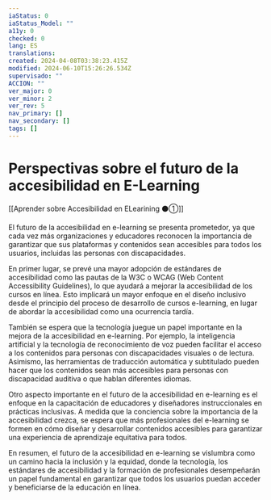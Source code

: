 ```yaml
---
iaStatus: 0
iaStatus_Model: ""
a11y: 0
checked: 0
lang: ES
translations: 
created: 2024-04-08T03:38:23.415Z
modified: 2024-06-10T15:26:26.534Z
supervisado: ""
ACCION: ""
ver_major: 0
ver_minor: 2
ver_rev: 5
nav_primary: []
nav_secondary: []
tags: []
---
```

# Perspectivas sobre el futuro de la accesibilidad en E-Learning

[[Aprender sobre Accesibilidad en ELearining ⚫①]]

El futuro de la accesibilidad en e-learning se presenta prometedor, ya que cada vez más organizaciones y educadores reconocen la importancia de garantizar que sus plataformas y contenidos sean accesibles para todos los usuarios, incluidas las personas con discapacidades.

En primer lugar, se prevé una mayor adopción de estándares de accesibilidad como las pautas de la W3C o WCAG (Web Content Accessibility Guidelines), lo que ayudará a mejorar la accesibilidad de los cursos en línea. Esto implicará un mayor enfoque en el diseño inclusivo desde el principio del proceso de desarrollo de cursos e-learning, en lugar de abordar la accesibilidad como una ocurrencia tardía.

También se espera que la tecnología juegue un papel importante en la mejora de la accesibilidad en e-learning. Por ejemplo, la inteligencia artificial y la tecnología de reconocimiento de voz pueden facilitar el acceso a los contenidos para personas con discapacidades visuales o de lectura. Asimismo, las herramientas de traducción automática y subtitulado pueden hacer que los contenidos sean más accesibles para personas con discapacidad auditiva o que hablan diferentes idiomas.

Otro aspecto importante en el futuro de la accesibilidad en e-learning es el enfoque en la capacitación de educadores y diseñadores instruccionales en prácticas inclusivas. A medida que la conciencia sobre la importancia de la accesibilidad crezca, se espera que más profesionales del e-learning se formen en cómo diseñar y desarrollar contenidos accesibles para garantizar una experiencia de aprendizaje equitativa para todos.

En resumen, el futuro de la accesibilidad en e-learning se vislumbra como un camino hacia la inclusión y la equidad, donde la tecnología, los estándares de accesibilidad y la formación de profesionales desempeñarán un papel fundamental en garantizar que todos los usuarios puedan acceder y beneficiarse de la educación en línea.
